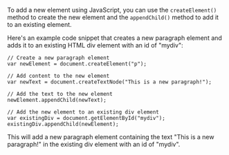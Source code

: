 To add a new element using JavaScript, you can use the `createElement()` method to create the new element and the `appendChild()` method to add it to an existing element. 

Here's an example code snippet that creates a new paragraph element and adds it to an existing HTML div element with an id of "mydiv": 

```
// Create a new paragraph element
var newElement = document.createElement("p");

// Add content to the new element
var newText = document.createTextNode("This is a new paragraph!");

// Add the text to the new element
newElement.appendChild(newText);

// Add the new element to an existing div element
var existingDiv = document.getElementById("mydiv");
existingDiv.appendChild(newElement);
```

This will add a new paragraph element containing the text "This is a new paragraph!" in the existing div element with an id of "mydiv".
